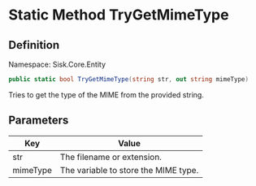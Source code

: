 # Static Method TryGetMimeType

## Definition
Namespace: Sisk.Core.Entity

```csharp
public static bool TryGetMimeType(string str, out string mimeType)
```

Tries to get the type of the MIME from the provided string.

## Parameters

| Key | Value |
| --- | --- |
| str | The filename or extension. | 
| mimeType | The variable to store the MIME type. | 

